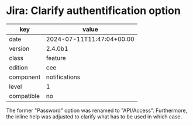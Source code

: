[//]: # (werk v2)
# Jira: Clarify authentification option

key        | value
---------- | ---
date       | 2024-07-11T11:47:04+00:00
version    | 2.4.0b1
class      | feature
edition    | cee
component  | notifications
level      | 1
compatible | no

The former "Password" option was renamed to "API/Access". Furthermore, the
inline help was adjusted to clarify what has to be used in which case.
